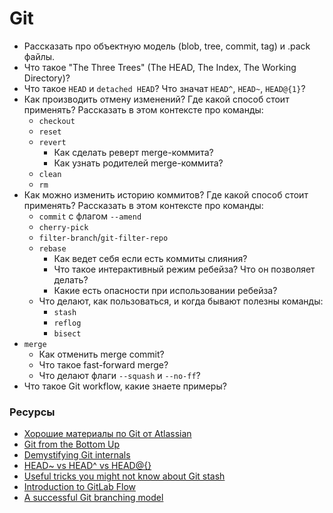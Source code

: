 # Git

* Рассказать про объектную модель (blob, tree, commit, tag) и .pack файлы.
* Что такое "The Three Trees" (The HEAD, The Index, The Working Directory)?
* Что такое `HEAD` и `detached HEAD`? Что значат `HEAD^`, `HEAD~`, `HEAD@{1}`?
* Как производить отмену изменений? Где какой способ стоит применять? Рассказать в этом контексте про команды:
  * `checkout`
  * `reset`
  * `revert`
    * Как сделать реверт merge-коммита?
    * Как узнать родителей merge-коммита?
  * `clean`
  * `rm`
* Как можно изменить историю коммитов? Где какой способ стоит применять? Рассказать в этом контексте про команды:
  * `commit` с флагом `--amend`
  * `cherry-pick`
  * `filter-branch`/`git-filter-repo`
  * `rebase`
    * Как ведет себя если есть коммиты слияния?
    * Что такое интерактивный режим ребейза? Что он позволяет делать?
    * Какие есть опасности при использовании ребейза?
  * Что делают, как пользоваться, и когда бывают полезны команды:
    * `stash`
    * `reflog`
    * `bisect`
* `merge`
  * Как отменить merge commit?
  * Что такое fast-forward merge?
  * Что делают флаги `--squash` и `--no-ff`?
* Что такое Git workflow, какие знаете примеры?

### Ресурсы

* [Хорошие материалы по Git от Atlassian](https://www.atlassian.com/git)
* [Git from the Bottom Up](https://jwiegley.github.io/git-from-the-bottom-up/)
* [Demystifying Git internals](https://medium.com/@pawan_rawal/demystifying-git-internals-a004f0425a70)
* [HEAD~ vs HEAD^ vs HEAD@{}](https://stackoverflow.com/questions/26785118/head-vs-head-vs-head-also-known-as-tilde-vs-caret-vs-at-sign/26785200)
* [Useful tricks you might not know about Git stash](https://medium.freecodecamp.org/useful-tricks-you-might-not-know-about-git-stash-e8a9490f0a1a)
* [Introduction to GitLab Flow](https://docs.gitlab.com/ee/topics/gitlab_flow.html)
* [A successful Git branching model](https://nvie.com/posts/a-successful-git-branching-model/)

